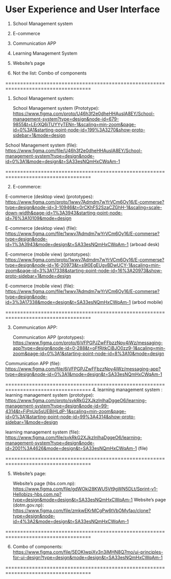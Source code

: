 # User Experience and User Interface

1. School Management system
2. E-commerce
3. Communication APP
4. Learning Management System
5. Website’s page

6. Not the list: Combo of components
   
===================================================================================

1. School Management system:

   School Management system (Prototype): https://www.figma.com/proto/U46h3f2e0dheHHAusIA8EY/School-management-system?type=design&node-id=679-9855&t=LErXQ6iTUYYyTENn-1&scaling=min-zoom&page-id=0%3A1&starting-point-node-id=199%3A3270&show-proto-sidebar=1&mode=design

  School Management system (file): https://www.figma.com/file/U46h3f2e0dheHHAusIA8EY/School-management-system?type=design&node-id=0%3A1&mode=design&t=SA33esNQmHxCWqAm-1

===================================================================================

2. E-commerce:

  E-commerce (desktop view) (prototypes): https://www.figma.com/proto/1wwv7Admdm7wYrVCm6Oy16/E-commerse?type=design&node-id=3-10946&t=0rCKhFS2SzaCZGhH-1&scaling=scale-down-width&page-id=1%3A3943&starting-point-node-id=76%3A10109&mode=design

  E-commerce (desktop view) (file): https://www.figma.com/file/1wwv7Admdm7wYrVCm6Oy16/E-commerse?type=design&node-id=1%3A3943&mode=design&t=SA33esNQmHxCWqAm-1  (arboad desk)

  E-commerce (mobile view) (prototypes): https://www.figma.com/proto/1wwv7Admdm7wYrVCm6Oy16/E-commerse?type=design&node-id=16-20973&t=s9l0EgEUgvBDwUCY-1&scaling=min-zoom&page-id=3%3A17338&starting-point-node-id=16%3A20973&show-proto-sidebar=1&mode=design

  E-commerce (mobile view) (file): https://www.figma.com/file/1wwv7Admdm7wYrVCm6Oy16/E-commerse?type=design&node-id=3%3A17338&mode=design&t=SA33esNQmHxCWqAm-1  (arbod mobile)

===================================================================================

3. Communication APP:

   Communication APP (prototypes): https://www.figma.com/proto/6iVFPGPJZwFFbzzNpy4iWz/messaging-app?type=design&node-id=0-288&t=oFfRjtkCiBJO0zz9-1&scaling=min-zoom&page-id=0%3A1&starting-point-node-id=8%3A10&mode=design

  Communication APP (file): https://www.figma.com/file/6iVFPGPJZwFFbzzNpy4iWz/messaging-app?type=design&node-id=0%3A1&mode=design&t=SA33esNQmHxCWqAm-1

===================================================================================
4. learning management system :
  learning management system (prototype): https://www.figma.com/proto/svkRkG2XJkzInlhaDggeO6/learning-management-system?type=design&node-id=99-4314&t=FjPnUp5sUEBiHLdP-1&scaling=min-zoom&page-id=0%3A1&starting-point-node-id=99%3A4314&show-proto-sidebar=1&mode=design

  learning management system (file): https://www.figma.com/file/svkRkG2XJkzInlhaDggeO6/learning-management-system?type=design&node-id=2001%3A4626&mode=design&t=SA33esNQmHxCWqAm-1  (file)

===================================================================================

5. Website’s page:

   Website’s page (hbs.com.np): https://www.figma.com/file/gdWOki28KWU5Vt9gWN5DLt/Sprint-v1-Hellobizs-hbs.com.np?type=design&mode=design&t=SA33esNQmHxCWqAm-1
  Website’s page (dotm.gov.np): https://www.figma.com/file/zmkwEKrMCgPw6tVbOMyfao/clone?type=design&node-id=4%3A2&mode=design&t=SA33esNQmHxCWqAm-1

===================================================================================

6. Combo of components: https://www.figma.com/file/5EOKIwpiXv3n3iMHN8Q7mo/ui-principles-for-ui-design?type=design&mode=design&t=SA33esNQmHxCWqAm-1


===================================================================================

